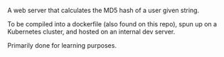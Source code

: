 A web server that calculates the MD5 hash of a user given string.

To be compiled into a dockerfile (also found on this repo), spun up on a Kubernetes cluster, and hosted on an internal dev server.

Primarily done for learning purposes.
